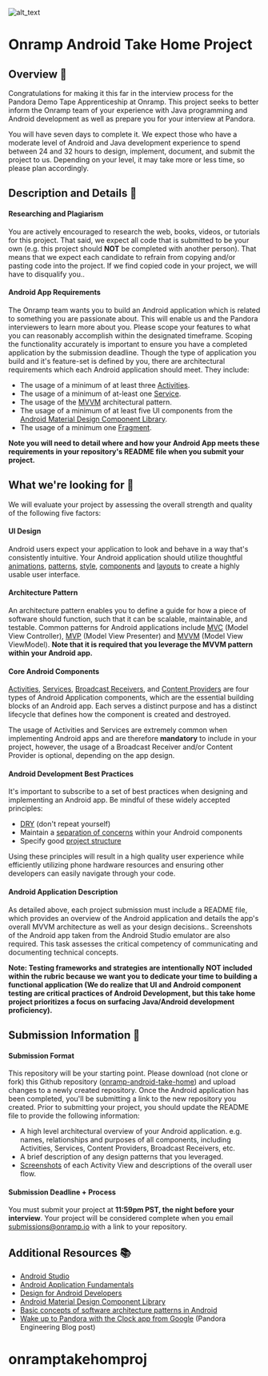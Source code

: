 ![alt_text](https://s2-cdn.greenhouse.io/external_greenhouse_job_boards/logos/400/173/100/resized/Onramp_final_logo_for_twitter___instagram.jpg?1548972880 "image_tooltip")

# Onramp Android Take Home Project 

## Overview 🤖

Congratulations for making it this far in the interview process for the Pandora Demo Tape Apprenticeship at Onramp. This project seeks to better inform the Onramp team of your experience with Java programming and Android development as well as prepare you for your interview at Pandora. 

You will have seven days to complete it. We expect those who have a moderate level of Android and Java development experience to spend between 24 and 32 hours to design, implement, document, and submit the project to us. Depending on your level, it may take more or less time, so please plan accordingly.

## Description and Details 🔎

#### Researching and Plagiarism

You are actively encouraged to research the web, books, videos, or tutorials for this project. That said, we expect all code that is submitted to be your own (e.g. this project should **NOT** be completed with another person). That means that we expect each candidate to refrain from copying and/or pasting code into the project. If we find copied code in your project, we will have to disqualify you.. 

#### Android App Requirements

The Onramp team wants you to build an Android application which is related to something you are passionate about. This will enable us and the Pandora interviewers to learn more about you. Please scope your features to what you can reasonably accomplish within the designated timeframe. Scoping the functionality accurately is important to ensure you have a completed application by the submission deadline. Though the type of application you build and it's feature-set is defined by you, there are architectural requirements which each Android application should meet. They include:

*   The usage of a minimum of at least three [Activities](https://developer.android.com/guide/components/activities). 
*   The usage of a minimum of at-least one [Service](https://developer.android.com/guide/components/services).
*   The usage of the [MVVM](https://medium.com/@husayn.hakeem/android-by-example-mvvm-data-binding-introduction-part-1-6a7a5f388bf7) architectural pattern.
*   The usage of a minimum of at least five UI components from the [Android Material Design Component Library](https://material.io/design/components/bottom-navigation.html).
*   The usage of a minimum one [Fragment](https://developer.android.com/guide/components/fragments).

**Note you will need to detail where and how your Android App meets these requirements in your repository's  README file when you submit your project.**

## What we're looking for 🌟

We will evaluate your project by assessing the overall strength and quality of the following five factors: 

#### UI Design

Android users expect your application to look and behave in a way that's consistently intuitive. Your Android application should utilize thoughtful [animations](https://material.io/design/motion/), [patterns](https://material.io/design/), [style](https://material.io/design/color/), [components](https://material.io/design/components/) and [layouts](https://material.io/design/layout/understanding-layout.html) to create a highly usable user interface.

#### Architecture Pattern

An architecture pattern enables you to define a guide for how a piece of software should function, such that it can be scalable, maintainable, and testable. Common patterns for Android applications include [MVC](https://medium.com/upday-devs/android-architecture-patterns-part-1-model-view-controller-3baecef5f2b6) (Model View Controller), [MVP](https://android.jlelse.eu/architectural-guidelines-to-follow-for-mvp-pattern-in-android-2374848a0157) (Model View Presenter) and [MVVM](https://medium.com/@husayn.hakeem/android-by-example-mvvm-data-binding-introduction-part-1-6a7a5f388bf7) (Model View ViewModel). **Note that it is required that you leverage the MVVM pattern within your Android app.**


#### Core Android Components

[Activities](https://developer.android.com/guide/components/activities), [Services](https://developer.android.com/guide/components/services), [Broadcast Receivers](https://developer.android.com/reference/android/content/BroadcastReceiver.html), and [Content Providers](https://developer.android.com/guide/topics/providers/content-providers.html) are four types of Android Application components, which are the essential building blocks of an Android app. Each serves a distinct purpose and has a distinct lifecycle that defines how the component is created and destroyed. 

The usage of Activities and Services are extremely common when implementing Android apps and are therefore **mandatory** to include in your project, however, the usage of a Broadcast Receiver and/or Content Provider is optional, depending on the app design.

#### Android Development Best Practices

It's important to subscribe to a set of best practices when designing and implementing an Android app. Be mindful of these widely accepted principles:

*   [DRY](https://code.tutsplus.com/tutorials/3-key-software-principles-you-must-understand--net-25161) (don't repeat yourself)
*   Maintain a [separation of concerns](https://developer.android.com/jetpack/docs/guide#separation-of-concerns) within your Android components
*   Specify good [project structure](https://developer.android.com/studio/intro)

Using these principles will result in a high quality user experience while efficiently utilizing phone hardware resources and ensuring other developers can easily navigate through your code.

#### Android Application Description

As detailed above, each project submission must include a README file, which provides an overview of the Android application and details the app's overall MVVM architecture as well as your design decisions.. Screenshots of the Android app taken from the Android Studio emulator are also required. This task assesses the critical competency of communicating and documenting technical concepts.

**Note: Testing frameworks and strategies are intentionally NOT included within the rubric because we want you to dedicate your time to building a functional application (We do realize that UI and Android component testing are critical practices of Android Development, but this take home project prioritizes a focus on surfacing Java/Android development proficiency).**

## Submission Information 🚀

#### Submission Format

This repository will be your starting point. Please download (not clone or fork) this Github repository ([onramp-android-take-home](https://github.com/onramp-io/onramp-android-take-home)) and upload changes to a newly created repository. Once the Android application has been completed, you'll be submitting a link to the new repository you created. Prior to submitting your project, you should update the README file to provide the following information:

*   A high level architectural overview of your Android application. e.g. names, relationships and purposes of all components, including Activities, Services, Content Providers, Broadcast Receivers, etc. 
*   A brief description of any design patterns that you leveraged.
*   [Screenshots](https://developer.android.com/studio/debug/am-screenshot) of each Activity View and descriptions of the overall user flow.

#### Submission Deadline + Process

You must submit your project at **11:59pm PST, the night before your interview**. Your project will be considered complete when you email [submissions@onramp.io](mailto:submissions@onramp.io) with a link to your repository. 

## Additional Resources 📚

*   [Android Studio](https://developer.android.com/studio)
*   [Android Application Fundamentals](https://developer.android.com/guide/components/fundamentals)
*   [Design for Android Developers](https://developer.android.com/design)
*   [Android Material Design Component Library](https://material.io/design/components/bottom-navigation.html)
*   [Basic concepts of software architecture patterns in Android](https://android.jlelse.eu/basic-concepts-of-software-architecture-patterns-in-android-c76e53f46cba)
*   [Wake up to Pandora with the Clock app from Google](https://engineering.pandora.com/wake-up-to-pandora-with-the-clock-app-from-google-7859fe7743aa) (Pandora Engineering Blog post)
# onramptakehomproj
